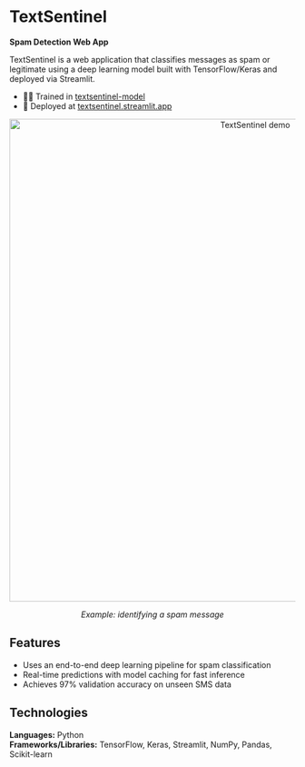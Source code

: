 # TextSentinel  
**Spam Detection Web App**

TextSentinel is a web application that classifies messages as spam or legitimate using a deep learning model built with TensorFlow/Keras and deployed via Streamlit.

- 🧑‍🔬 Trained in [textsentinel-model](https://github.com/sanjitmukesh/textsentinel-model)
- 🚀 Deployed at [textsentinel.streamlit.app](https://textsentinel.streamlit.app/)

<p align="center">
  <img width="850" alt="TextSentinel demo" src="https://github.com/user-attachments/assets/43cf0787-065a-42a5-a9fe-77a147488e9d" />
</p>
<p align="center"><em>Example: identifying a spam message</em></p>

## Features
- Uses an end-to-end deep learning pipeline for spam classification  
- Real-time predictions with model caching for fast inference  
- Achieves 97% validation accuracy on unseen SMS data  

## Technologies
**Languages:** Python  
**Frameworks/Libraries:** TensorFlow, Keras, Streamlit, NumPy, Pandas, Scikit-learn  
